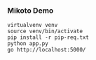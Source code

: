 ### Mikoto Demo

```
virtualvenv venv
source venv/bin/activate
pip install -r pip-req.txt
python app.py
go http://localhost:5000/
```